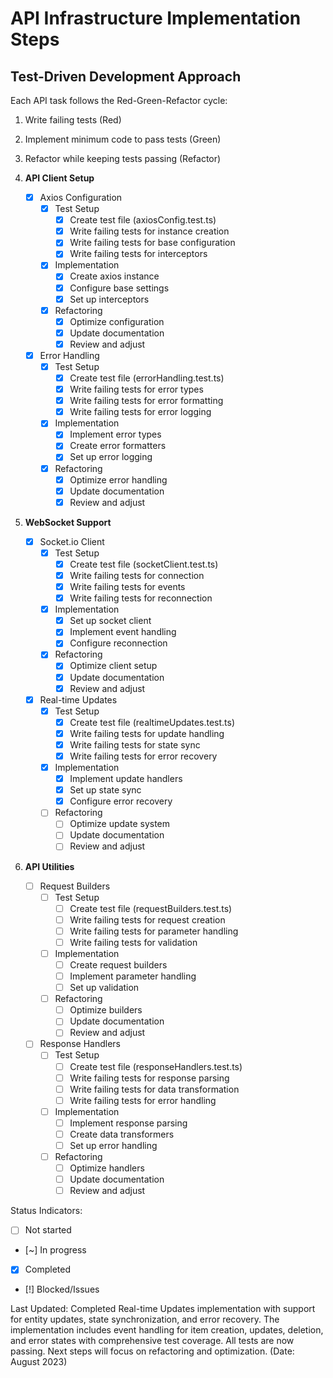 # API Infrastructure Implementation Steps

## Test-Driven Development Approach
Each API task follows the Red-Green-Refactor cycle:
1. Write failing tests (Red)
2. Implement minimum code to pass tests (Green)
3. Refactor while keeping tests passing (Refactor)

1. **API Client Setup**
   - [x] Axios Configuration
     - [x] Test Setup
       - [x] Create test file (axiosConfig.test.ts)
       - [x] Write failing tests for instance creation
       - [x] Write failing tests for base configuration
       - [x] Write failing tests for interceptors
     - [x] Implementation
       - [x] Create axios instance
       - [x] Configure base settings
       - [x] Set up interceptors
     - [x] Refactoring
       - [x] Optimize configuration
       - [x] Update documentation
       - [x] Review and adjust

   - [x] Error Handling
     - [x] Test Setup
       - [x] Create test file (errorHandling.test.ts)
       - [x] Write failing tests for error types
       - [x] Write failing tests for error formatting
       - [x] Write failing tests for error logging
     - [x] Implementation
       - [x] Implement error types
       - [x] Create error formatters
       - [x] Set up error logging
     - [x] Refactoring
       - [x] Optimize error handling
       - [x] Update documentation
       - [x] Review and adjust

2. **WebSocket Support**
   - [x] Socket.io Client
     - [x] Test Setup
       - [x] Create test file (socketClient.test.ts)
       - [x] Write failing tests for connection
       - [x] Write failing tests for events
       - [x] Write failing tests for reconnection
     - [x] Implementation
       - [x] Set up socket client
       - [x] Implement event handling
       - [x] Configure reconnection
     - [x] Refactoring
       - [x] Optimize client setup
       - [x] Update documentation
       - [x] Review and adjust

   - [x] Real-time Updates
     - [x] Test Setup
       - [x] Create test file (realtimeUpdates.test.ts)
       - [x] Write failing tests for update handling
       - [x] Write failing tests for state sync
       - [x] Write failing tests for error recovery
     - [x] Implementation
       - [x] Implement update handlers
       - [x] Set up state sync
       - [x] Configure error recovery
     - [ ] Refactoring
       - [ ] Optimize update system
       - [ ] Update documentation
       - [ ] Review and adjust

3. **API Utilities**
   - [ ] Request Builders
     - [ ] Test Setup
       - [ ] Create test file (requestBuilders.test.ts)
       - [ ] Write failing tests for request creation
       - [ ] Write failing tests for parameter handling
       - [ ] Write failing tests for validation
     - [ ] Implementation
       - [ ] Create request builders
       - [ ] Implement parameter handling
       - [ ] Set up validation
     - [ ] Refactoring
       - [ ] Optimize builders
       - [ ] Update documentation
       - [ ] Review and adjust

   - [ ] Response Handlers
     - [ ] Test Setup
       - [ ] Create test file (responseHandlers.test.ts)
       - [ ] Write failing tests for response parsing
       - [ ] Write failing tests for data transformation
       - [ ] Write failing tests for error handling
     - [ ] Implementation
       - [ ] Implement response parsing
       - [ ] Create data transformers
       - [ ] Set up error handling
     - [ ] Refactoring
       - [ ] Optimize handlers
       - [ ] Update documentation
       - [ ] Review and adjust

Status Indicators:
- [ ] Not started
- [~] In progress
- [x] Completed
- [!] Blocked/Issues

Last Updated: Completed Real-time Updates implementation with support for entity updates, state synchronization, and error recovery. The implementation includes event handling for item creation, updates, deletion, and error states with comprehensive test coverage. All tests are now passing. Next steps will focus on refactoring and optimization. (Date: August 2023) 